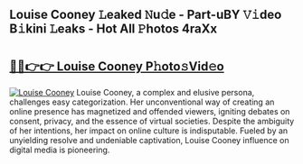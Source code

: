 ## Louise Cooney 𝙻eaked 𝙽u𝚍e - Part-uBY 𝚅𝚒deo B𝚒kini 𝙻eaks - Hot All 𝙿hotos 4raXx

# <h2><a href="http://ld6s4a.urlbe.top/?page=Louise+Cooney">🔗🔗👉👉 Louise Cooney P𝚑oto𝚜Vid𝚎o</a></h2>

[![Louise Cooney](https://i.imgur.com/eBuTRDB.gif)](http://ld6s4a.urlbe.top/?page=Louise+Cooney)
Louise Cooney, a complex and elusive persona, challenges easy categorization. Her unconventional way of creating an online presence has magnetized and offended viewers, igniting debates on consent, privacy, and the essence of virtual societies. Despite the ambiguity of her intentions, her impact on online culture is indisputable. Fueled by an unyielding resolve and undeniable captivation, Louise Cooney influence on digital media is pioneering.
